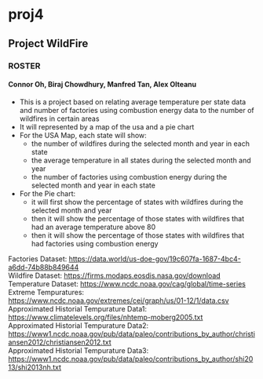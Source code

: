 # proj4
## Project WildFire

### ROSTER
#### Connor Oh, Biraj Chowdhury, Manfred Tan, Alex Olteanu

- This is a project based on relating average temperature per state data and number of factories using combustion energy data to the number of wildfires in certain areas
- It will represented by a map of the usa and a pie chart
- For the USA Map, each state will show:
  * the number of wildfires during the selected month and year in each state
  * the average temperature in all states during the selected month and year
  * the number of factories using combustion energy during the selected month and year in each state
- For the Pie chart:
  * it will first show the percentage of states with wildfires during the selected month and year
  * then it will show the percentage of those states with wildfires that had an average temperature above 80
  * then it will show the percentage of those states with wildfires that had factories using combustion energy

Factories Dataset: https://data.world/us-doe-gov/19c607fa-1687-4bc4-a6dd-74b88b849644 <br />
Wildfire Dataset: https://firms.modaps.eosdis.nasa.gov/download <br />
Temperature Dataset: https://www.ncdc.noaa.gov/cag/global/time-series <br />
Extreme Tempuratures: https://www.ncdc.noaa.gov/extremes/cei/graph/us/01-12/1/data.csv <br />
Approximated Historial Tempurature Data1: https://www.climatelevels.org/files/nhtemp-moberg2005.txt <br />
Approximated Historial Tempurature Data2: https://www1.ncdc.noaa.gov/pub/data/paleo/contributions_by_author/christiansen2012/christiansen2012.txt <br />
Approximated Historial Tempurature Data3: https://www1.ncdc.noaa.gov/pub/data/paleo/contributions_by_author/shi2013/shi2013nh.txt <br />
